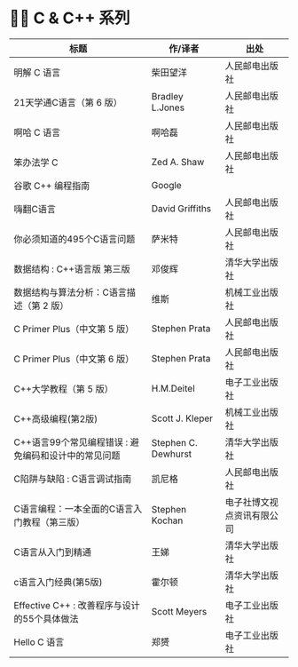# 👨‍💻 C & C++ 系列

| 标题                                                 | 作/译者             | 出处                       |
| ---------------------------------------------------- | ------------------- | -------------------------- |
| 明解 C 语言                                          | 柴田望洋            | 人民邮电出版社             |
| 21天学通C语言（第 6 版）                             | Bradley L.Jones     | 人民邮电出版社             |
| 啊哈 C 语言                                          | 啊哈磊              | 人民邮电出版社             |
| 笨办法学 C                                           | Zed A. Shaw         | 人民邮电出版社             |
| 谷歌 C++ 编程指南                                    | Google              |                            |
| 嗨翻C语言                                            | David Griffiths     | 人民邮电出版社             |
| 你必须知道的495个C语言问题                           | 萨米特              | 人民邮电出版社             |
| 数据结构 : C++语言版 第三版                          | 邓俊辉              | 清华大学出版社             |
| 数据结构与算法分析：C语言描述（第 2 版）             | 维斯                | 机械工业出版社             |
| C Primer Plus（中文第 5 版）                         | Stephen Prata       | 人民邮电出版社             |
| C Primer Plus（中文第 6 版）                         | Stephen Prata       | 人民邮电出版社             |
| C++大学教程（第 5 版）                               | H.M.Deitel          | 电子工业出版社             |
| C++高级编程(第2版)                                   | Scott J. Kleper     | 机械工业出版社             |
| C++语言99个常见编程错误 : 避免编码和设计中的常见问题 | Stephen C. Dewhurst | 清华大学出版社             |
| C陷阱与缺陷 : C语言调试指南                          | 凯尼格              | 人民邮电出版社             |
| C语言编程：一本全面的C语言入门教程（第三版）         | Stephen Kochan      | 电子社博文视点资讯有限公司 |
| C语言从入门到精通                                    | 王娣                | 清华大学出版社             |
| c语言入门经典(第5版)                                 | 霍尔顿              | 清华大学出版社             |
| Effective C++ : 改善程序与设计的55个具体做法         | Scott Meyers        | 电子工业出版社             |
| Hello C 语言                                         | 郑赟                | 电子工业出版社             |